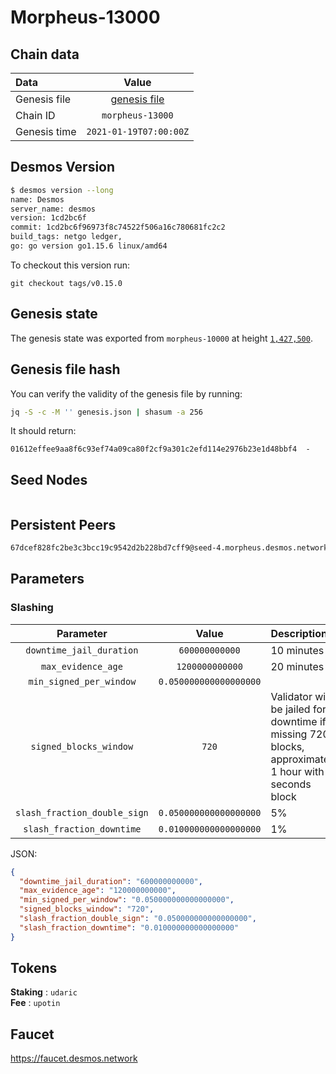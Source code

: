 # Morpheus-13000

## Chain data
| Data | Value | 
| :--- | :---: |
| Genesis file |  [genesis file](genesis.json) |
| Chain ID | `morpheus-13000` |
| Genesis time | `2021-01-19T07:00:00Z` |

## Desmos Version
```sh
$ desmos version --long
name: Desmos
server_name: desmos
version: 1cd2bc6f
commit: 1cd2bc6f96973f8c74522f506a16c780681fc2c2
build_tags: netgo ledger,
go: go version go1.15.6 linux/amd64
```

To checkout this version run: 

```
git checkout tags/v0.15.0
```

## Genesis state
The genesis state was exported from `morpheus-10000` at height [`1,427,500`](https://morpheus-10000.desmos.network/blocks/1427500).

## Genesis file hash
You can verify the validity of the genesis file by running:

```sh
jq -S -c -M '' genesis.json | shasum -a 256
```

It should return:

```
01612effee9aa8f6c93ef74a09ca80f2cf9a301c2efd114e2976b23e1d48bbf4  -
```

## Seed Nodes
```sh
```

## Persistent Peers
```sh
67dcef828fc2be3c3bcc19c9542d2b228bd7cff9@seed-4.morpheus.desmos.network:26656
```

## Parameters

### Slashing
| Parameter | Value | Description |
| :-------: | :---: | :---------- |
| `downtime_jail_duration` | `600000000000` | 10 minutes |
| `max_evidence_age` |  `1200000000000` | 20 minutes |
| `min_signed_per_window` |  `0.050000000000000000` | |
| `signed_blocks_window` |  `720` | Validator will be jailed for downtime if  missing 720 blocks, approximately 1 hour with 5 seconds block |
| `slash_fraction_double_sign` |  `0.050000000000000000` | 5% |
| `slash_fraction_downtime` |  `0.010000000000000000` | 1% |

JSON:
```json
{
  "downtime_jail_duration": "600000000000",
  "max_evidence_age": "120000000000",
  "min_signed_per_window": "0.050000000000000000",
  "signed_blocks_window": "720",
  "slash_fraction_double_sign": "0.050000000000000000",
  "slash_fraction_downtime": "0.010000000000000000"
}
```

## Tokens
__Staking__ : `udaric` \
__Fee__ : `upotin`

## Faucet
https://faucet.desmos.network
